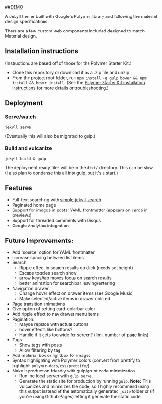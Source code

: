 ##[DEMO](http://blog.juliaebert.com)

A Jekyll theme built with Google's Polymer library and following the material design specifications.

There are a few custom web components included designed to match Material design.

## Installation instructions

(Instructions are based off of those for the [Polymer Starter Kit](https://github.com/PolymerElements/polymer-starter-kit).)

- Clone this repository or download it as a .zip file and unzip.
- From the project root folder, run `npm install -g gulp bower && npm install && bower install`. (See the [Polymer Starter Kit installation instructions](https://github.com/PolymerElements/polymer-starter-kit#install-dependencies) for more details or troubleshooting.)

## Deployment

### Serve/watch

`jekyll serve`

(Eventually this will also be migrated to gulp.)

### Build and vulcanize

`jekyll build & gulp`

The deployment ready files will be in the `dist/` directory. This can be slow. (I also plan to condense this all into gulp, but it's a start.)

## Features

- Full-text searching with [simple-jekyll-search](https://github.com/christian-fei/Simple-Jekyll-Search)
- Paginated home page
- Support for images in posts' YAML frontmatter (appears on cards in previews)
- Support for threaded comments with Disqus
- Google Analytics integration

## Future Improvements:

- Add 'source' option for YAML frontmatter
- increase spacing between list items
- Search
    - Ripple effect in search results on click (needs set height)
    - Escape toggles search show
    - arrow keys/tab moves focus on search results
    - better animation for search bar leaving/entering
- Navigation drawer
    - Change hover effect on drawer items (see Google Music)
    - Make selected/active items in drawer colored
- Page transition animations
- Give option of setting card-colorbar color
- Add ripple effect to nav drawer menu items
- Pagination:
    - Maybe replace with actual buttons
    - hover effects like buttons?
    - Handle if it gets too wide for screen? (limit number of page links)
- Tags
    - Show tags with posts
    - Allow filtering by tag
- Add material box or lightbox for images
- Syntax highlighting with Polymer colors (convert from prettify to highlight: `polymer-docs/css/prettify/`)
- Make it production friendly with gulp/grunt code minimization
    - Run the local server with `gulp serve`.
    - Generate the static site for production by running `gulp`.
      **Note:** This vulcanizes and minimizes the code, so I highly recommend using this output instead of the automatically generated `_site` folder or (if you're using Github Pages) letting it generate the static code.
